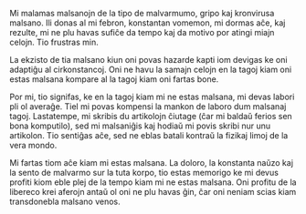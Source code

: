 Mi malamas malsanojn de la tipo de malvarmumo, gripo kaj kronvirusa malsano. Ili donas al mi febron, konstantan vomemon, mi dormas aĉe, kaj rezulte, mi ne plu havas sufiĉe da tempo kaj da motivo por atingi miajn celojn. Tio frustras min.

La ekzisto de tia malsano kiun oni povas hazarde kapti iom devigas ke oni adaptiĝu al cirkonstancoj. Oni ne havu la samajn celojn en la tagoj kiam oni estas malsana kompare al la tagoj kiam oni fartas bone.

Por mi, tio signifas, ke en la tagoj kiam mi ne estas malsana, mi devas labori pli ol averaĝe. Tiel mi povas kompensi la mankon de laboro dum malsanaj tagoj. Lastatempe, mi skribis du artikolojn ĉiutage (ĉar mi baldaŭ ferios sen bona komputilo), sed mi malsaniĝis kaj hodiaŭ mi povis skribi nur unu artikolon. Tio sentiĝas aĉe, sed ne eblas batali kontraŭ la fizikaj limoj de la vera mondo.

Mi fartas tiom aĉe kiam mi estas malsana. La doloro, la konstanta naŭzo kaj la sento de malvarmo sur la tuta korpo, tio estas memorigo ke mi devus profiti kiom eble plej de la tempo kiam mi ne estas malsana. Oni profitu de la libereco krei aferojn antaŭ ol oni ne plu havas ĝin, ĉar oni neniam scias kiam transdonebla malsano venos.